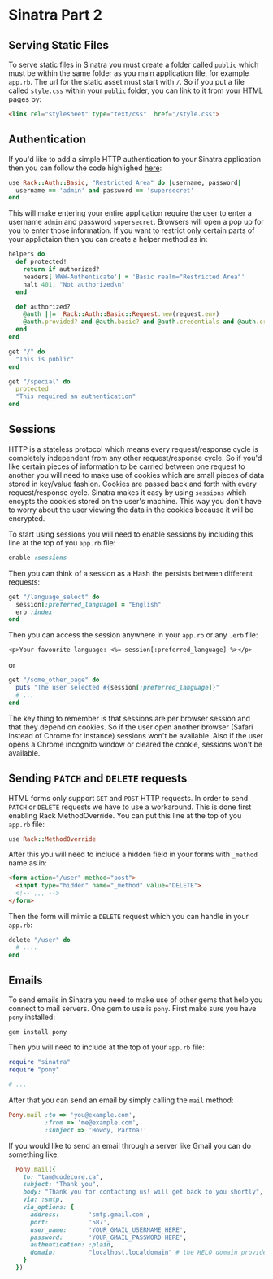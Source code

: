# Sinatra Part 2

## Serving Static Files
To serve static files in Sinatra you must create a folder called `public` which must be within the same folder as you main application file, for example `app.rb`. The url for the static asset must start with `/`. So if you put a file called `style.css` within your `public` folder, you can link to it from your HTML pages by:
```html
<link rel="stylesheet" type="text/css"  href="/style.css">
```

## Authentication
If you'd like to add a simple HTTP authentication to your Sinatra application then you can follow the code highlighed [here](http://www.sinatrarb.com/faq.html#auth):
```ruby
use Rack::Auth::Basic, "Restricted Area" do |username, password|
  username == 'admin' and password == 'supersecret'
end
```
This will make entering your entire application require the user to enter a username `admin` and password `supersecret`. Browsers will open a pop up for you to enter those information. If you want to restrict only certain parts of your applictaion then you can create a helper method as in:

```ruby
helpers do
  def protected!
    return if authorized?
    headers['WWW-Authenticate'] = 'Basic realm="Restricted Area"'
    halt 401, "Not authorized\n"
  end

  def authorized?
    @auth ||=  Rack::Auth::Basic::Request.new(request.env)
    @auth.provided? and @auth.basic? and @auth.credentials and @auth.credentials == ['admin', 'supersecret']
  end
end

get "/" do
  "This is public"
end

get "/special" do
  protected
  "This required an authentication"
end
```

## Sessions
HTTP is a stateless protocol which means every request/response cycle is completely independent from any other request/response cycle. So if you'd like certain pieces of information to be carried between one request to another you will need to make use of cookies which are small pieces of data stored in key/value fashion. Cookies are passed back and forth with every request/response cycle. Sinatra makes it easy by using `sessions` which encypts the cookies stored on the user's machine. This way you don't have to worry about the user viewing the data in the cookies because it will be encrypted.

To start using sessions you will need to enable sessions by including this line at the top of you `app.rb` file:
```ruby
enable :sessions
```
Then you can think of a session as a Hash the persists between different requests:
```ruby
get "/language_select" do
  session[:preferred_language] = "English"
  erb :index
end
```
Then you can access the session anywhere in your `app.rb` or any `.erb` file:
```erb
<p>Your favourite language: <%= session[:preferred_language] %></p>
```
or
```ruby
get "/some_other_page" do
  puts "The user selected #{session[:preferred_language]}"
  # ...
end
```
The key thing to remember is that sessions are per browser session and that they depend on cookies. So if the user open another browser (Safari instead of Chrome for instance) sessions won't be available. Also if the user opens a Chrome incognito window or cleared the cookie, sessions won't be available.

## Sending `PATCH` and `DELETE` requests
HTML forms only support `GET` and `POST` HTTP requests. In order to send `PATCH` or `DELETE` requests we have to use a workaround. This is done first enabling Rack MethodOverride. You can put this line at the top of you `app.rb` file:
```ruby
use Rack::MethodOverride
```
After this you will need to include a hidden field in your forms with `_method` name as in:
```html
<form action="/user" method="post">
  <input type="hidden" name="_method" value="DELETE">
  <!-- ... -->
</form>
```
Then the form will mimic a `DELETE` request which you can handle in your `app.rb`:
```ruby
delete "/user" do
  # ....
end
```

## Emails
To send emails in Sinatra you need to make use of other gems that help you connect to mail servers. One gem to use is `pony`. First make sure you have `pony` installed:
```shell
gem install pony
```
Then you will need to include at the top of your `app.rb` file:
```ruby
require "sinatra"
require "pony"

# ...
```
After that you can send an email by simply calling the `mail` method:
```ruby
Pony.mail :to => 'you@example.com',
          :from => 'me@example.com',
          :subject => 'Howdy, Partna!'
```
If you would like to send an email through a server like Gmail you can do something like:
```ruby
  Pony.mail({
    to: "tam@codecore.ca",
    subject: "Thank you",
    body: "Thank you for contacting us! will get back to you shortly",
    via: :smtp,
    via_options: {
      address:        'smtp.gmail.com',
      port:           '587',
      user_name:      'YOUR_GMAIL_USERNAME_HERE',
      password:       'YOUR_GMAIL_PASSWORD HERE',
      authentication: :plain,
      domain:         "localhost.localdomain" # the HELO domain provided by the client to the server
    }
  })

```